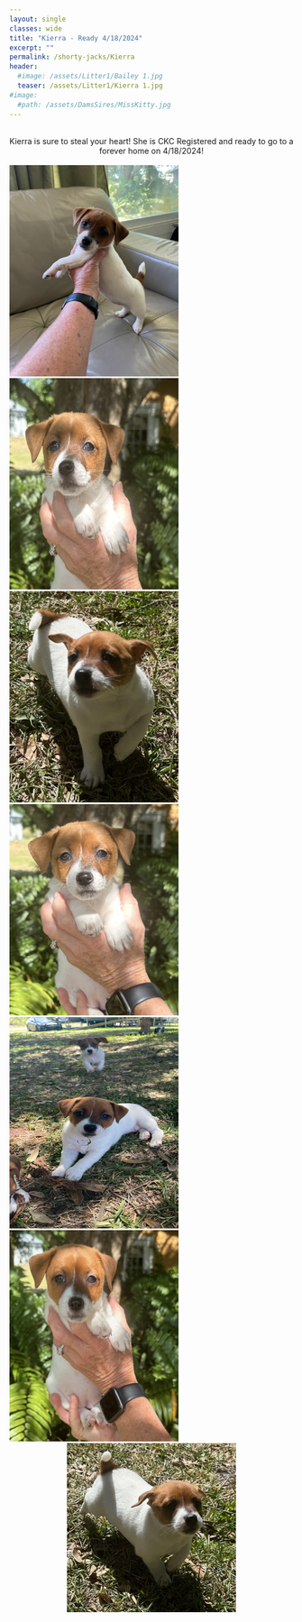 ```yaml
---
layout: single
classes: wide
title: "Kierra - Ready 4/18/2024"
excerpt: ""
permalink: /shorty-jacks/Kierra
header: 
  #image: /assets/Litter1/Bailey 1.jpg
  teaser: /assets/Litter1/Kierra 1.jpg
#image:
  #path: /assets/DamsSires/MissKitty.jpg
--- 
```

 <br>
 <center>Kierra is sure to steal your heart!
 She is CKC Registered and ready to go to a forever home on 4/18/2024!</center>
<br>
 <img src="/assets/Litter1/Kierra.jpg" alt="Ace1" style="width:300px;height:375px;">
 <img src="/assets/Litter1/Kierra 2.jpg" alt="Ace1" style="width:300px;height:375px;"> 
 <img src="/assets/Litter1/Kierra 5.jpg" alt="Ace1" style="width:300px;height:375px;">
 <img src="/assets/Litter1/Kierra 3.jpg" alt="Ace1" style="width:300px;height:375px;"> 
 <img src="/assets/Litter1/Kierra2.jpg" alt="Ace1" style="width:300px;height:375px;"> 
 <img src="/assets/Litter1/Kierra 1.jpg" alt="Ace1" style="width:300px;height:375px;">

 <center><img src="/assets/Litter1/Kierra 4.jpg" alt="Ace1" style="width:300px;height:300px;"></center>
